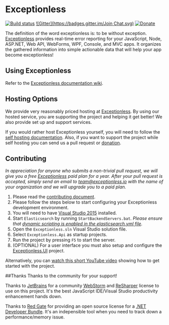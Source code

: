 # Exceptionless
[![Build status](https://ci.appveyor.com/api/projects/status/4ept2hsism8bygls?svg=true)](https://ci.appveyor.com/project/Exceptionless/exceptionless) [![Gitter](https://badges.gitter.im/Join Chat.svg)](https://gitter.im/exceptionless/Discuss) [![Donate](https://img.shields.io/badge/donorbox-donate-blue.svg)](https://donorbox.org/exceptionless?recurring=true) 

The definition of the word exceptionless is: to be without exception. [Exceptionless](http://exceptionless.com) provides real-time error reporting for your JavaScript, Node, ASP.NET, Web API, WebForms, WPF, Console, and MVC apps. It organizes the gathered information into simple actionable data that will help your app become exceptionless!

## Using Exceptionless
Refer to the [Exceptionless documentation wiki](https://github.com/exceptionless/Exceptionless/wiki/Getting-Started).

## Hosting Options
We provide very reasonably priced hosting at [Exceptionless](http://exceptionless.com). By using our hosted service, you are supporting the project and helping it get better! We also provide set up and support services.

If you would rather host Exceptionless yourself, you will need to follow the [self hosting documentation](https://github.com/exceptionless/Exceptionless/wiki/Self-Hosting). Also, if you want to support the project while self hosting you can send us a pull request or [donation](https://donorbox.org/exceptionless?recurring=true).

## Contributing
_In appreciation for anyone who submits a non-trivial pull request, we will give you a free [Exceptionless](http://exceptionless.com) paid plan for a year. After your pull request is accepted, simply send an email to team@exceptionless.io with the name of your organization and we will upgrade you to a paid plan._

1. Please read the [contributing document](https://github.com/exceptionless/Exceptionless/blob/master/CONTRIBUTING.md).
2. Please follow the steps below to start configuring your Exceptionless development environment.
  1. You will need to have [Visual Studio 2015](http://www.visualstudio.com/products/visual-studio-community-vs) installed.
  2. Start `Elasticsearch` by running `StartBackendServers.bat`. *Please ensure that [dynamic scripting is enabled in the elasticsearch.yml file](https://github.com/exceptionless/Exceptionless/blob/master/Libraries/elasticsearch.yml#L12).*
  3. Open the `Exceptionless.sln` Visual Studio solution file.
  4. Select `Exceptionless.Api` as startup projects.
  5. Run the project by pressing `F5` to start the server.
  6. (OPTIONAL) For a user interface you must also setup and configure the [Exceptionless.UI](https://github.com/exceptionless/Exceptionless.UI) project.

Alternatively, you can [watch this short YouTube video](http://youtu.be/wROzlVuBoDs) showing how to get started with the project.

##Thanks
Thanks to the community for your support!

Thanks to [JetBrains](http://jetbrains.com) for a community [WebStorm](https://www.jetbrains.com/webstorm/) and [ReSharper](https://www.jetbrains.com/resharper/) license to use on this project. It's the best JavaScript IDE/Visual Studio productivity enhancement hands down.

Thanks to [Red Gate](http://www.red-gate.com) for providing an open source license for a [.NET Developer Bundle](http://www.red-gate.com/products/dotnet-development/). It's an indepensible tool when you need to track down a performance/memory issue.
